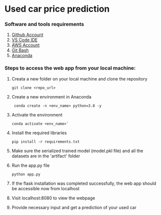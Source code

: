 # Used car price prediction

### Software and tools requirements

1. [Github Account](https://github.com)
2. [VS Code IDE](https://code.visualstudio.com/download)
3. [AWS Account](https://aws.amazon.com/)
4. [Git Bash](https://git-scm.com/downloads)
5. [Anaconda](https://www.anaconda.com/products/individual)

### Steps to access the web app from your local machine:
1. Creata a new folder on your local machine and clone the repository
   ``` 
   git clone <repo_url>
   ```
2. Create a new environment in Anaconda
   ```
    conda create -n <env_name> python=3.8 -y
    ```
3. Activate the environment
   ```
   conda activate <env_name>`
   ```
4. Install the required libraries
   ```
   pip install -r requirements.txt
   ```
5. Make sure the serialized trained model (model.pkl file) and all the datasets are in the 'artifact' folder

6. Run the app.py file
   ```
   python app.py
   ```
7. If the flask installation was completed successfully, the web app should be accessible now from localhost
8. Visit localhost:8080 to view the webpage
9. Provide necessary input and get a prediction of your used car
